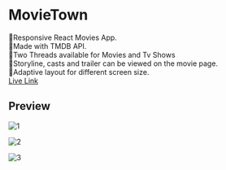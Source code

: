 <h1>MovieTown</h1>
🏅Responsive React Movies App.
<br>
🏅Made with TMDB API.
<br>
🏅Two Threads available for Movies and Tv Shows
<br>
🏅Storyline, casts and trailer can be viewed on the movie page.
<br>
🏅Adaptive layout for different screen size.
<br>
<a href="https://moviestown.netlify.app/">Live Link</a>


## Preview

![1](https://user-images.githubusercontent.com/86087816/210036860-533c8814-a2c7-4b11-add0-fed6f357fe22.png)

![2](https://user-images.githubusercontent.com/86087816/210038622-1f23fd49-8646-4940-af86-8732127c0948.png)

![3](https://user-images.githubusercontent.com/86087816/210061260-e1bf396e-b868-4a72-b4c3-ae87f36d29c3.png)
